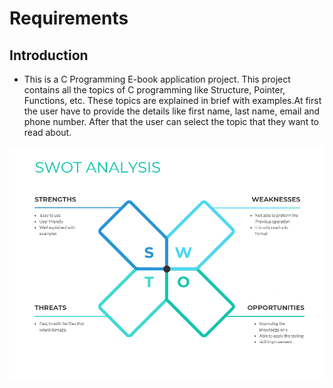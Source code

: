 # Requirements
## Introduction
* This is a C Programming E-book application project. This project contains all the topics of C programming like Structure, Pointer, Functions, etc. These topics are explained in brief with examples.At first the user have to provide the details like first name, last name, email and phone number. After that the user can select the topic that they want to read about. 



![SWOT Analysis](https://github.com/Arsha28/STEPin-CLanguageEbook/blob/main/1_Requirements/swot.png)